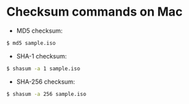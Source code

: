 # Checksum commands on Mac

* MD5 checksum:

```bash
$ md5 sample.iso
```

* SHA-1 checksum:

```bash
$ shasum -a 1 sample.iso
```

* SHA-256 checksum:

```bash
$ shasum -a 256 sample.iso
```
